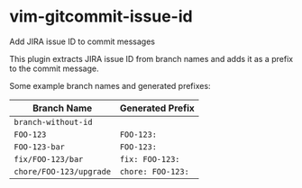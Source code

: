# vim-gitcommit-issue-id
Add JIRA issue ID to commit messages

This plugin extracts JIRA issue ID from branch names and adds it as a prefix to the commit message.

Some example branch names and generated prefixes:

| Branch Name             | Generated Prefix   |
|-------------------------|--------------------|
| `branch-without-id`     |         |
| `FOO-123`               | `FOO-123: `        |
| `FOO-123-bar`           | `FOO-123: `        |
| `fix/FOO-123/bar`       | `fix: FOO-123: `   |
| `chore/FOO-123/upgrade` | `chore: FOO-123: ` |